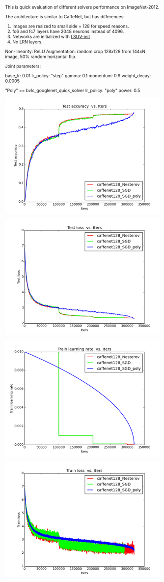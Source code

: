This is quick evaluation of different solvers performance on ImageNet-2012. 

The architecture is similar to CaffeNet, but has differences:

1. Images are resized to small side = 128 for speed reasons.
2. fc6 and fc7 layers have 2048 neurons instead of 4096. 
3. Networks are initialized with [LSUV-init](http://arxiv.org/abs/1511.06422)
4. No LRN layers.

Non-linearity: ReLU
Augmentation: random crop 128x128 from 144xN image, 50% random horizontal flip.

Joint parameters:

base_lr: 0.01
lr_policy: "step"
gamma: 0.1
momentum: 0.9
weight_decay: 0.0005

"Poly" == bvlc_googlenet_quick_solver
lr_policy: "poly"
power: 0.5

![CaffeNet128 test accuracy](/logs/solvers/img/0.png)


![CaffeNet128 test loss](/logs/solvers/img/2.png)


![CaffeNet128 train loss](/logs/solvers/img/4.png)


![CaffeNet128 train loss](/logs/solvers/img/6.png)

